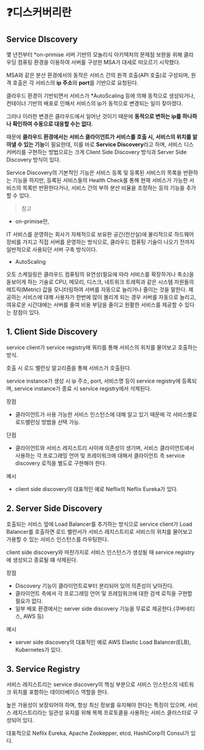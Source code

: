 # ❓디스커버리란

## Service DIscovery

몇 년전부터 *on-primise 서버 기반의 모놀리식 아키텍처의 문제점 보완을 위해 클라우딩 컴퓨팅 환경을 이용하여 서버를 구성한 MSA가 대세로 떠오르기 시작했다.

MSA와 같은 분산 환경에서의 동작은 서비스 간의 원격 호출(API 호출)로 구성되며, 원격 호출은 각 서비스의 **ip 주소**와 **port**를 기반으로 요청된다.

클라우드 환경이 기반되면서 서비스가 *AutoScaling 등에 의해 동적으로 생성되거나, 컨테이너 기반의 배포로 인해서 서비스의 ip가 동적으로 변경되는 일이 잦아졌다.

그러나 이러한 변경은 클라우드에서 일어난 것이기 때문에 **동적으로 변하는 ip를 하나하나 확인하여 수동으로 대응할 수는 없다.**

때문에 **클라우드 환경에서는 서비스 클라이언트가 서비스를 호출 시, 서비스의 위치를 알아낼 수 있는 기능**이 필요한데, 이를 바로 **Service Discovery**라고 하며, 서비스 디스커버리를 구현하는 방법으로는 크게 Client Side Discovery 방식과 Server Side Discovery 방식이 있다.

Service Discovery의 기본적인 기능은 서비스 등록 및 등록된 서비스의 목록을 반환하는 기능을 하지만, 등록된 서비스들의 Health Check를 통해 현재 서비스가 가능한 서비스의 목록만 반환한다거나, 서비스 간의 부하 분산 비율을 조정하는 등의 기능을 추가할 수 있다.

> 참고

- on-primise란,

IT 서비스를 운영하는 회사가 자체적으로 보유한 공간(전산실)에 물리적으로 하드웨어 장비를 가지고 직접 서버를 운영하는 방식으로, 클라우드 컴퓨팅 기술이 나오기 전까지 일반적으로 사용되던 서버 구축 방식이다.

- AutoScaling

오토 스케일링은 클라우드 컴퓨팅의 유연성(필요에 따라 서비스를 확장하거나 축소)을 돋보이게 하는 기술로 CPU, 메모리, 디스크, 네트워크 트레픽과 같은 시스템 자원들의 메트릭(Metric) 값을 모니터링하여 서버를 자동으로 늘리거나 줄이는 것을 말한다. 제공하는 서비스에 대해 사용자가 한번에 많이 몰리게 되는 경우 서버를 자동으로 늘리고, 여유로운 시간대에는 서버를 줄여 비용 부담을 줄이고 원활한 서비스를 제공할 수 있다는 장점이 있다.

## 1. Client Side Discovery

service client가 service registry에 쿼리를 통해 서비스의 위치를 물어보고 호출하는 방식.

호출 시 로드 밸런싱 알고리즘을 통해 서비스가 호출된다.

service instance가 생성 시 ip 주소, port, 서비스명 등이 service registry에 등록되며, service instance가 종료 시 service registry에서 삭제된다.

장점

- 클라이언트가 사용 가능한 서비스 인스턴스에 대해 알고 있기 때문에 각 서비스별로 로드밸런싱 방법을 선택 가능.

단점

- 클라이언트와 서비스 레지스트리 사이에 의존성이 생기며, 서비스 클라이언트에서 사용하는 각 프로그래밍 언어 및 프레이워크에 대해서 클라이언트 측 service discovery 로직을 별도로 구현해야 한다.

예시

- client side discovery의 대표적인 예로 Neflix의 Neflix Eureka가 있다.

## 2. Server Side Discovery

호출되는 서비스 앞에 Load Balancer를 추가하는 방식으로 service client가 Load Balancer를 호출하면 로드 밸런서가 서비스 레지스트리로 서비스의 위치를 물어보고 가용할 수 있는 서비스 인스턴스를 라우팅한다.

client side discovery와 마찬가지로 서비스 인스턴스가 생성될 때 service registry에 생성되고 종료될 떄 삭제된다.

장점

- Discovery 기능이 클라이언트로부터 분리되어 있어 의존성이 낮아진다.
- 클라이언트 측에서 각 프로그래밍 언어 및 프레임워크에 대한 검색 로직을 구현할 필요가 없다.
- 일부 배포 환경에서는 server side discovery 기능을 무료로 제공한다.(쿠버네티스, AWS 등)

예시

- server side discovery의 대표적인 예로 AWS Elastic Load Balancer(ELB), Kubernetes가 있다.

## 3. Service Registry

서비스 레지스트리는 service discovery의 핵심 부분으로 서비스 인스턴스의 네트워크 위치를 포함하는 데이터베이스 역할을 한다.

높은 가용성이 보장되어야 하며, 항상 최신 정보를 유지해야 한다는 특징이 있으며, 서비스 레지스트리라는 일관성 유지를 위해 복제 프로토콜을 사용하는 서비스 클러스터로 구성되어 있다.

대표적으로 Neflix Eureka, Apache Zookepper, etcd, HashiCorp의 Consul가 있다.
